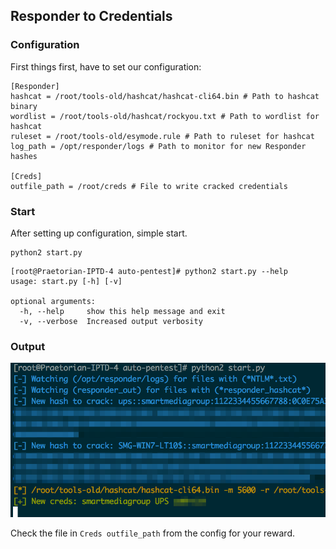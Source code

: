 ## Responder to Credentials

### Configuration
First things first, have to set our configuration:
```
[Responder]
hashcat = /root/tools-old/hashcat/hashcat-cli64.bin # Path to hashcat binary
wordlist = /root/tools-old/hashcat/rockyou.txt # Path to wordlist for hashcat
ruleset = /root/tools-old/esymode.rule # Path to ruleset for hashcat 
log_path = /opt/responder/logs # Path to monitor for new Responder hashes

[Creds]
outfile_path = /root/creds # File to write cracked credentials
```

### Start
After setting up configuration, simple start.
```
python2 start.py
```

```
[root@Praetorian-IPTD-4 auto-pentest]# python2 start.py --help
usage: start.py [-h] [-v]

optional arguments:
  -h, --help     show this help message and exit
  -v, --verbose  Increased output verbosity
```

### Output

![exmaple.png](example.png)

Check the file in `Creds outfile_path` from the config for your reward.
